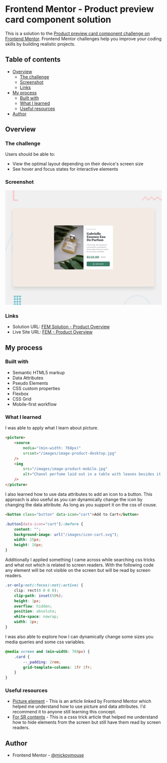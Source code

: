 # Frontend Mentor - Product preview card component solution

This is a solution to the [Product preview card component challenge on Frontend Mentor](https://www.frontendmentor.io/challenges/product-preview-card-component-GO7UmttRfa). Frontend Mentor challenges help you improve your coding skills by building realistic projects.

## Table of contents

- [Overview](#overview)
  - [The challenge](#the-challenge)
  - [Screenshot](#screenshot)
  - [Links](#links)
- [My process](#my-process)
  - [Built with](#built-with)
  - [What I learned](#what-i-learned)
  - [Useful resources](#useful-resources)
- [Author](#author)

## Overview

### The challenge

Users should be able to:

- View the optimal layout depending on their device's screen size
- See hover and focus states for interactive elements

### Screenshot

![](./design/desktop-preview.jpg)

### Links

- Solution URL: [FEM Solution - Product Overview](https://www.frontendmentor.io/solutions/product-preview-card-w-pseudo-elements-data-attributes-and-more-ffn9TTxcoh)
- Live Site URL: [FEM - Product Overview](https://product-preview-card-component-main-kappa-smoky.vercel.app/)

## My process

### Built with

- Semantic HTML5 markup
- Data Attributes
- Pseudo Elements
- CSS custom properties
- Flexbox
- CSS Grid
- Mobile-first workflow

### What I learned

I was able to apply what I learn about picture.

```html
<picture>
	<source
		media="(min-width: 768px)"
		srcset="/images/image-product-desktop.jpg"
	/>
	<img
		src="/images/image-product-mobile.jpg"
		alt="Chanel perfume laid out in a table with leaves besides it."
	/>
</picture>
```

I also learned how to use data attributes to add an icon to a button. This approach is also useful as you can dynamically change the icon by changing the data attribute. As long as you support it on the css of couse.

```html
<button class="button" data-icon="cart">Add to Cart</button>
```

```css
.button[data-icon="cart"]::before {
	content: "";
	background-image: url("/images/icon-cart.svg");
	width: 15px;
	height: 16px;
}
```

Additionally I applied something I came across while searching css tricks and what not which is related to screen readers. With the following code any element will be not visible on the screen but will be read by screen readers.

```css
.sr-only:not(:focus):not(:active) {
	clip: rect(0 0 0 0);
	clip-path: inset(50%);
	height: 1px;
	overflow: hidden;
	position: absolute;
	white-space: nowrap;
	width: 1px;
}
```

I was also able to explore how I can dynamically change some sizes you media queries and some css variables.

```css
@media screen and (min-width: 768px) {
	.card {
		--_padding: 2rem;
		grid-template-columns: 1fr 1fr;
	}
}
```

### Useful resources

- [Picture element](https://web.dev/learn/design/picture-element) - This is an article linked by Frontend Mentor which helped me understand how to use picture and data attributes. I'd recommend it to anyone still learning this concept.
- [For SR contents](https://css-tricks.com/inclusively-hidden/) - This is a csss trick article that helped me understand how to hide elements from the screen but still have them read by screen readers.

## Author

- Frontend Mentor - [@mickoymouse](https://www.frontendmentor.io/profile/mickoymouse)

